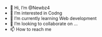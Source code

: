 - 👋 Hi, I’m @Newbz4
- 👀 I’m interested in Codng
- 🌱 I’m currently learning Web development
- 💞️ I’m looking to collaborate on ...
- 📫 How to reach me

<!---
Newbz4/Newbz4 is a ✨ special ✨ repository because its `README.md` (this file) appears on your GitHub profile.
You can click the Preview link to take a look at your changes.
--->

